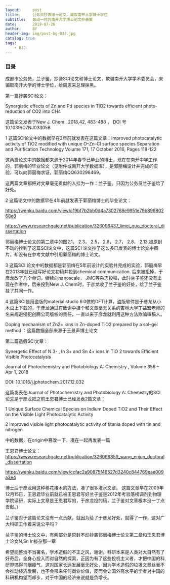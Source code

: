 ```yaml
---
layout:     post
title:      公务员抄袭博士论文，骗取南开大学博士学位
subtitle:   轰动一时的南开大学博士论文抄袭案
date:       2019-07-26
author:     BY
header-img: img/post-bg-BJJ.jpg
catalog: true
tags:
    - BJJ
---
```





### 目录

成都市公务员，兰子鉴，抄袭SCI论文和博士论文，欺骗南开大学学术委员会，来骗取南开大学的博士学位，给周恩来总理抹黑。

第一篇抄袭SCI论文：

Synergistic effects of Zn and Pd species in TiO2 towards efficient photo-reduction of CO2 into CH4

这篇论文发表于New J. Chem., 2018,42, 483-488 ， DOI 号10.1039/C7NJ03305B
 
 
1 这篇SCI论文中的数据早在2年前就发表在这篇文章：Improved photocatalytic activity of TiO2 modified with unique O–Zn–Cl surface species   Separation and Purification Technology   Volume 171, 17 October 2016, Pages 118-122
 
这两篇论文中的数据都来源于2014年春季已毕业的博士，现在在南开中学工作的，郭丽梅的毕业论文（见附件或南开大学数据库），是郭丽梅设计并完成的实验，可以向郭丽梅求证，郭丽梅QQ630298469。
 
这两篇文章都把对文章毫无贡献的人挂为一作：兰子鉴。只因为公务员兰子鉴给了好处。
 
 

2 这篇论文中的数据早在4年前就发表于郭丽梅博士的毕业论文：

https://wenku.baidu.com/view/c19bf7b2bb0d4a7302768e9951e79b89680268e8

https://www.researchgate.net/publication/326096437_limei_guo_doctoral_dissertation

郭丽梅博士论文的第二章中的图2.1， 2.3， 2.5， 2.6， 2.7， 2.8， 2.13 被原封不动的抄到了这篇SCI论文中，这篇SCI 论文抄了这么多已发表的博士论文中图片，却没有在参考文献中引用郭丽梅的博士论文。

3 这篇SCI 论文中的数据都是郭丽梅在5年前设计的实验并完成的实验，郭丽梅早在2013年就已经写好论文初稿并投到chemical communication. 后来被拒掉，于彦龙改了几个单词，继续向nanoscale， JMC等杂志投稿，此时兰子鉴还没有出现在作者中，后来投到New J. Chem时，于彦龙收了兰子鉴的好处，给了兰子鉴挂了共同一作。

4 这篇SCI是用盗版的material studio 6.0做的DFT计算，盗版软件是于彦龙从小木虫上下载的，于彦龙通过在致谢中挂个和文章毫无关系的吉林大学丁益宏老师的名来规避侵犯创腾公司版权的责任，一直以来于彦龙就利用这种方法欺骗审稿人。
 
Doping mechanism of Zn2+ ions in Zn-doped TiO2 prepared by a sol–gel method ：这篇数据全部来源于王景声博士论文
 
 
 


第二篇造假SCI文章：

Synergetic Effect of N 3- , In 3+ and Sn 4+ ions in TiO 2 towards Efficient Visible Photocatalysis

Journal of Photochemistry and Photobiology A: Chemistry , Volume 356 – Apr 1, 2018

DOI: 10.1016/j.jphotochem.2017.12.032

这篇发表在Journal of Photochemistry and Photobiology A: Chemistry的SCI论文是于彦龙把之前王恩君博士已经发表2篇文章：

1 Unique Surface Chemical Species on Indium Doped TiO2 and Their Effect on the Visible Light Photocatalytic Activity

2 Improved visible light photocatalytic activity of titania doped with tin and nitrogen

中的数据，在origin中篡改一下，凑在一起再发表一篇

王恩君博士论文：https://www.researchgate.net/publication/326096359_wang_enjun_doctoral_dissertation

https://wenku.baidu.com/view/ccfac2a90875f46527d3240c844769eae009a3e4
 
博士后于彦龙用这种移花接木的方法，凑了很多灌水文章。
这篇文章早在2009年12月15日，王恩君毕业前就已被王恩君写好兰子鉴是2012年考验落榜调剂到物理学院读研，实际上文章是王恩君写的，于彦龙投的稿，兰子鉴对文章根本没一丁点贡献。）

兰子鉴对于这篇论文没有一点贡献，就因为给了于彦龙好处，就得了一作，这对广大科研工作着来说公平吗？

兰子鉴的博士论文中，有两部分是原封不动抄袭郭丽梅博士论文第二章和王恩君博士论文N,Sn In掺杂那一章
 
希望能整治不当署名，学术造假的不正之风，谢谢。科研本来是人类对大自然有了好奇后，全身心投入而对自然的探索，正因为有了这些投机主义者，才把中国的科研界搞得乌烟瘴气，这对国家长远发展毫无好处，因为学术造假的垃圾文章丝毫不会推动经济发展，也不会带来任何商业价值，反而会让国外高水平的学者对中国的科研机构望而却步，对于中国的经济来说就是负增长。
 
